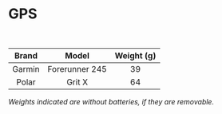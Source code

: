 # GPS

<br>

| Brand  |     Model      | Weight (g) |
| :----: | :------------: | :--------: |
| Garmin | Forerunner 245 |     39     |
| Polar  |     Grit X     |     64     |

*Weights indicated are without batteries, if they are removable.*